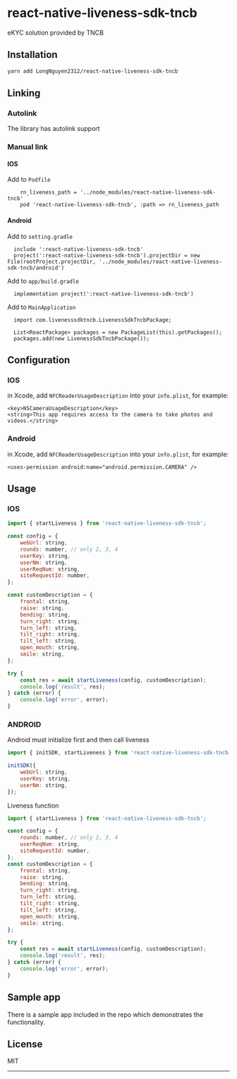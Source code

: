 # react-native-liveness-sdk-tncb

eKYC solution provided by TNCB

## Installation

```sh
yarn add LongNguyen2312/react-native-liveness-sdk-tncb
```

## Linking

### Autolink

The library has autolink support

### Manual link

#### IOS

Add to `Podfile`

```
    rn_liveness_path = '../node_modules/react-native-liveness-sdk-tncb'
    pod 'react-native-liveness-sdk-tncb', :path => rn_liveness_path
```

#### Android

Add to `setting.gradle`

```
  include ':react-native-liveness-sdk-tncb'
  project(':react-native-liveness-sdk-tncb').projectDir = new File(rootProject.projectDir, '../node_modules/react-native-liveness-sdk-tncb/android')
```

Add to `app/build.gradle`

```
  implementation project(':react-native-liveness-sdk-tncb')
```

Add to `MainApplication`

```
  import com.livenesssdktncb.LivenessSdkTncbPackage;

  List<ReactPackage> packages = new PackageList(this).getPackages();
  packages.add(new LivenessSdkTncbPackage());
```

## Configuration

### IOS

in Xcode, add `NFCReaderUsageDescription` into your `info.plist`, for example:

```
<key>NSCameraUsageDescription</key>
<string>This app requires access to the camera to take photos and videos.</string>
```

### Android

in Xcode, add `NFCReaderUsageDescription` into your `info.plist`, for example:

```
<uses-permission android:name="android.permission.CAMERA" />
```

## Usage

### IOS

```js
import { startLiveness } from 'react-native-liveness-sdk-tncb';

const config = {
    webUrl: string,
    rounds: number, // only 2, 3, 4
    userKey: string,
    userNm: string,
    userReqNum: string,
    siteRequestId: number,
};

const customDescription = {
    frontal: string,
    raise: string,
    bending: string,
    turn_right: string,
    turn_left: string,
    tilt_right: string,
    tilt_left: string,
    open_mouth: string,
    smile: string,
};

try {
    const res = await startLiveness(config, customDescription);
    console.log('result', res);
} catch (error) {
    console.log('error', error);
}
```

### ANDROID

Android must initialize first and then call liveness

```js
import { initSDK, startLiveness } from 'react-native-liveness-sdk-tncb';

initSDK({
    webUrl: string,
    userKey: string,
    userNm: string,
});
```

Liveness function

```js
import { startLiveness } from 'react-native-liveness-sdk-tncb';

const config = {
    rounds: number, // only 2, 3, 4
    userReqNum: string,
    siteRequestId: number,
};
const customDescription = {
    frontal: string,
    raise: string,
    bending: string,
    turn_right: string,
    turn_left: string,
    tilt_right: string,
    tilt_left: string,
    open_mouth: string,
    smile: string,
};

try {
    const res = await startLiveness(config, customDescription);
    console.log('result', res);
} catch (error) {
    console.log('error', error);
}
```

## Sample app
There is a sample app included in the repo which demonstrates the functionality.

## License

MIT

---
